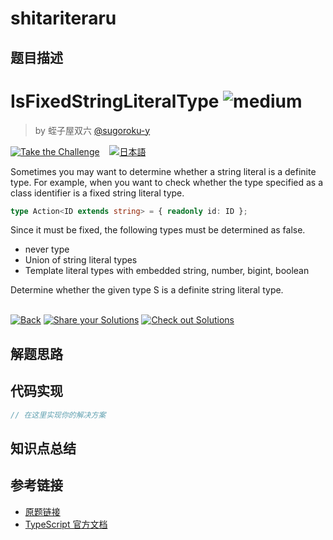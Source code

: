 # shitariteraru

## 题目描述

<!--info-header-start--><h1>IsFixedStringLiteralType <img src="https://img.shields.io/badge/-medium-d9901a" alt="medium"/> </h1><blockquote><p>by 蛭子屋双六 <a href="https://github.com/sugoroku-y" target="_blank">@sugoroku-y</a></p></blockquote><p><a href="https://tsch.js.org/30970/play" target="_blank"><img src="https://img.shields.io/badge/-Take%20the%20Challenge-3178c6?logo=typescript&logoColor=white" alt="Take the Challenge"/></a> &nbsp;&nbsp;&nbsp;<a href="./README.ja.md" target="_blank"><img src="https://img.shields.io/badge/-%E6%97%A5%E6%9C%AC%E8%AA%9E-gray" alt="日本語"/></a> </p><!--info-header-end-->

Sometimes you may want to determine whether a string literal is a definite type. For example, when you want to check whether the type specified as a class identifier is a fixed string literal type.

```typescript
type Action<ID extends string> = { readonly id: ID };
```

Since it must be fixed, the following types must be determined as false.

* never type
* Union of string literal types
* Template literal types with embedded string, number, bigint, boolean

Determine whether the given type S is a definite string literal type.


<!--info-footer-start--><br><a href="../../README.md" target="_blank"><img src="https://img.shields.io/badge/-Back-grey" alt="Back"/></a> <a href="https://tsch.js.org/30970/answer" target="_blank"><img src="https://img.shields.io/badge/-Share%20your%20Solutions-teal" alt="Share your Solutions"/></a> <a href="https://tsch.js.org/30970/solutions" target="_blank"><img src="https://img.shields.io/badge/-Check%20out%20Solutions-de5a77?logo=awesome-lists&logoColor=white" alt="Check out Solutions"/></a> <!--info-footer-end-->

## 解题思路

<!-- 在这里记录你的解题思路和学习笔记 -->

## 代码实现

```typescript
// 在这里实现你的解决方案
```

## 知识点总结

<!-- 在这里总结相关的 TypeScript 知识点 -->

## 参考链接

- [原题链接](https://github.com/type-challenges/type-challenges/tree/main/questions/30970-medium-shitariteraru)
- [TypeScript 官方文档](https://www.typescriptlang.org/docs/)
